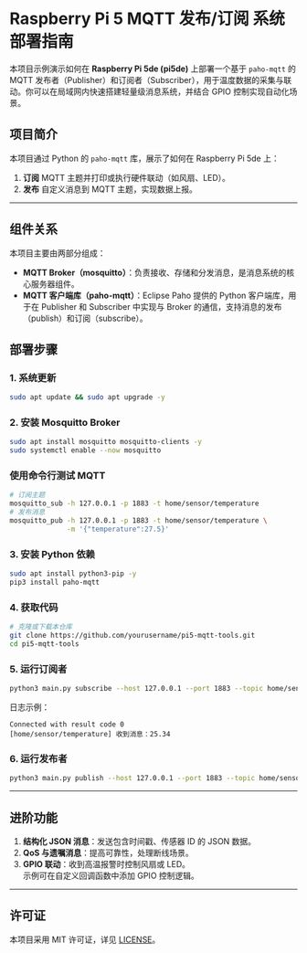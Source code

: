 # Raspberry Pi 5 MQTT 发布/订阅 系统部署指南

本项目示例演示如何在 **Raspberry Pi 5de (pi5de)** 上部署一个基于 `paho-mqtt` 的 MQTT 发布者（Publisher）和订阅者（Subscriber），用于温度数据的采集与联动。你可以在局域网内快速搭建轻量级消息系统，并结合 GPIO 控制实现自动化场景。

## 项目简介

本项目通过 Python 的 `paho-mqtt` 库，展示了如何在 Raspberry Pi 5de 上：

1. **订阅** MQTT 主题并打印或执行硬件联动（如风扇、LED）。
2. **发布** 自定义消息到 MQTT 主题，实现数据上报。

---

## 组件关系

本项目主要由两部分组成：

- **MQTT Broker（mosquitto）**：负责接收、存储和分发消息，是消息系统的核心服务器组件。
- **MQTT 客户端库（paho-mqtt）**：Eclipse Paho 提供的 Python 客户端库，用于在 Publisher 和 Subscriber 中实现与 Broker 的通信，支持消息的发布（publish）和订阅（subscribe）。

## 部署步骤

### 1. 系统更新

```bash
sudo apt update && sudo apt upgrade -y
```

### 2. 安装 Mosquitto Broker

```bash
sudo apt install mosquitto mosquitto-clients -y
sudo systemctl enable --now mosquitto
```

### 使用命令行测试 MQTT
```bash
# 订阅主题
mosquitto_sub -h 127.0.0.1 -p 1883 -t home/sensor/temperature
# 发布消息
mosquitto_pub -h 127.0.0.1 -p 1883 -t home/sensor/temperature \
              -m '{"temperature":27.5}'
```

### 3. 安装 Python 依赖

```bash
sudo apt install python3-pip -y
pip3 install paho-mqtt
```

### 4. 获取代码

```bash
# 克隆或下载本仓库
git clone https://github.com/yourusername/pi5-mqtt-tools.git
cd pi5-mqtt-tools
```

### 5. 运行订阅者

```bash
python3 main.py subscribe --host 127.0.0.1 --port 1883 --topic home/sensor/temperature
```

日志示例：

```
Connected with result code 0
[home/sensor/temperature] 收到消息：25.34
```

### 6. 运行发布者

```bash
python3 main.py publish --host 127.0.0.1 --port 1883 --topic home/sensor/temperature --message '{"temperature": 27.5}'
```

---

## 进阶功能

1. **结构化 JSON 消息**：发送包含时间戳、传感器 ID 的 JSON 数据。
2. **QoS 与遗嘱消息**：提高可靠性，处理断线场景。
3. **GPIO 联动**：收到高温报警时控制风扇或 LED。\
   示例可在自定义回调函数中添加 GPIO 控制逻辑。

---


## 许可证

本项目采用 MIT 许可证，详见 [LICENSE](LICENSE)。

